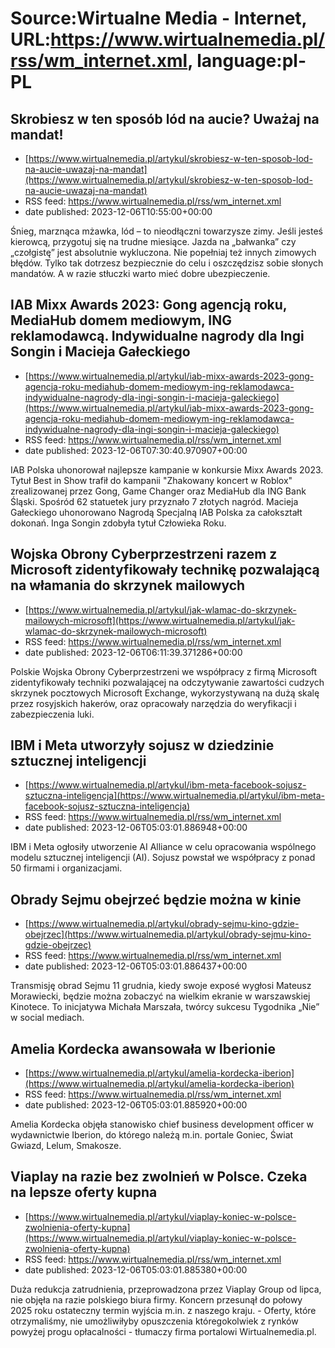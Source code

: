 # Source:Wirtualne Media - Internet, URL:https://www.wirtualnemedia.pl/rss/wm_internet.xml, language:pl-PL

## Skrobiesz w ten sposób lód na aucie? Uważaj na mandat!
 - [https://www.wirtualnemedia.pl/artykul/skrobiesz-w-ten-sposob-lod-na-aucie-uwazaj-na-mandat](https://www.wirtualnemedia.pl/artykul/skrobiesz-w-ten-sposob-lod-na-aucie-uwazaj-na-mandat)
 - RSS feed: https://www.wirtualnemedia.pl/rss/wm_internet.xml
 - date published: 2023-12-06T10:55:00+00:00

Śnieg, marznąca mżawka, lód – to nieodłączni towarzysze zimy. Jeśli jesteś kierowcą, przygotuj się na trudne miesiące. Jazda na „bałwanka” czy „czołgistę” jest absolutnie wykluczona. Nie popełniaj też innych zimowych błędów. Tylko tak dotrzesz bezpiecznie do celu i oszczędzisz sobie słonych mandatów. A w razie stłuczki warto mieć dobre ubezpieczenie.

## IAB Mixx Awards 2023: Gong agencją roku, MediaHub domem mediowym, ING reklamodawcą. Indywidualne nagrody dla Ingi  Songin i Macieja Gałeckiego
 - [https://www.wirtualnemedia.pl/artykul/iab-mixx-awards-2023-gong-agencja-roku-mediahub-domem-mediowym-ing-reklamodawca-indywidualne-nagrody-dla-ingi-songin-i-macieja-galeckiego](https://www.wirtualnemedia.pl/artykul/iab-mixx-awards-2023-gong-agencja-roku-mediahub-domem-mediowym-ing-reklamodawca-indywidualne-nagrody-dla-ingi-songin-i-macieja-galeckiego)
 - RSS feed: https://www.wirtualnemedia.pl/rss/wm_internet.xml
 - date published: 2023-12-06T07:30:40.970907+00:00

IAB Polska uhonorował najlepsze kampanie w konkursie Mixx Awards 2023. Tytuł Best in Show trafił do kampanii "Zhakowany koncert w Roblox" zrealizowanej przez Gong, Game Changer oraz MediaHub dla ING Bank Śląski. Spośród 62 statuetek jury przyznało 7 złotych nagród. Macieja Gałeckiego uhonorowano Nagrodą Specjalną IAB Polska za całokształt dokonań. Inga Songin zdobyła tytuł Człowieka Roku.

## Wojska Obrony Cyberprzestrzeni razem z Microsoft zidentyfikowały technikę pozwalającą na włamania do skrzynek mailowych
 - [https://www.wirtualnemedia.pl/artykul/jak-wlamac-do-skrzynek-mailowych-microsoft](https://www.wirtualnemedia.pl/artykul/jak-wlamac-do-skrzynek-mailowych-microsoft)
 - RSS feed: https://www.wirtualnemedia.pl/rss/wm_internet.xml
 - date published: 2023-12-06T06:11:39.371286+00:00

Polskie Wojska Obrony Cyberprzestrzeni we współpracy z firmą Microsoft zidentyfikowały techniki pozwalającej na odczytywanie zawartości cudzych skrzynek pocztowych Microsoft Exchange, wykorzystywaną na dużą skalę przez rosyjskich hakerów, oraz opracowały narzędzia do weryfikacji i zabezpieczenia luki.

## IBM i Meta utworzyły sojusz w dziedzinie sztucznej inteligencji
 - [https://www.wirtualnemedia.pl/artykul/ibm-meta-facebook-sojusz-sztuczna-inteligencja](https://www.wirtualnemedia.pl/artykul/ibm-meta-facebook-sojusz-sztuczna-inteligencja)
 - RSS feed: https://www.wirtualnemedia.pl/rss/wm_internet.xml
 - date published: 2023-12-06T05:03:01.886948+00:00

IBM i Meta ogłosiły utworzenie AI Alliance w celu opracowania wspólnego modelu sztucznej inteligencji (AI). Sojusz powstał we współpracy z ponad 50 firmami i organizacjami.

## Obrady Sejmu obejrzeć będzie można w kinie
 - [https://www.wirtualnemedia.pl/artykul/obrady-sejmu-kino-gdzie-obejrzec](https://www.wirtualnemedia.pl/artykul/obrady-sejmu-kino-gdzie-obejrzec)
 - RSS feed: https://www.wirtualnemedia.pl/rss/wm_internet.xml
 - date published: 2023-12-06T05:03:01.886437+00:00

Transmisję obrad Sejmu 11 grudnia, kiedy swoje exposé wygłosi Mateusz Morawiecki, będzie można zobaczyć na wielkim ekranie w warszawskiej Kinotece. To inicjatywa Michała Marszała, twórcy sukcesu Tygodnika „Nie” w social mediach.

## Amelia Kordecka awansowała w Iberionie
 - [https://www.wirtualnemedia.pl/artykul/amelia-kordecka-iberion](https://www.wirtualnemedia.pl/artykul/amelia-kordecka-iberion)
 - RSS feed: https://www.wirtualnemedia.pl/rss/wm_internet.xml
 - date published: 2023-12-06T05:03:01.885920+00:00

Amelia Kordecka objęła stanowisko chief business development officer w wydawnictwie Iberion, do którego należą m.in. portale Goniec, Świat Gwiazd, Lelum, Smakosze.

## Viaplay na razie bez zwolnień w Polsce. Czeka na lepsze oferty kupna
 - [https://www.wirtualnemedia.pl/artykul/viaplay-koniec-w-polsce-zwolnienia-oferty-kupna](https://www.wirtualnemedia.pl/artykul/viaplay-koniec-w-polsce-zwolnienia-oferty-kupna)
 - RSS feed: https://www.wirtualnemedia.pl/rss/wm_internet.xml
 - date published: 2023-12-06T05:03:01.885380+00:00

Duża redukcja zatrudnienia, przeprowadzona przez Viaplay Group od lipca, nie objęła na razie polskiego biura firmy. Koncern przesunął do połowy 2025 roku ostateczny termin wyjścia m.in. z naszego kraju. - Oferty, które otrzymaliśmy, nie umożliwiłyby opuszczenia któregokolwiek z rynków powyżej progu opłacalności - tłumaczy firma portalowi Wirtualnemedia.pl.

